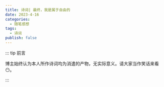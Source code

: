 ```yaml
---
title: 诗词| 最终，我是属于自由的
date: 2023-4-16
categories: 
  - 随笔感想
tags: 
  - 诗词
publish: false
---
```


<link rel="stylesheet" href="//unpkg.com/heti/umd/heti.min.css"/>

::: tip 前言

 博主始终认为本人所作诗词均为消遣的产物，无实际意义。请大家当作笑话来看😶。

:::



<poem t="最终，我是属于自由的" :p="['饮杯长醉昏山夜，落木飘晚卧长庭','乘云阶雨千帆下，月起侧柔照人影','雪肤香容百花折，春风厌别挽东水','花随君归流连去，忘却春日不复回','佳人欲语难相遇，浅面笑靥桃花生','青鸟近芳衔棠枝，烟雨沾衣湿春尽',    '将秋划扇舞长袖，绰约倩影曲和晚','云流宛转画娥眉，笔墨提停谱诗篇','青枫浦上离别泪，身依白鹿偕星行','浩浩北海潮月明，耿耿星河逐侵晨','莫语人间恨无晴，风雨伏月万物新','一缕寒风吹梦醒，闲指落花赋深情']"/>




